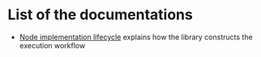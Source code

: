 # List of the documentations

* [Node implementation lifecycle](node_instanciation_lifecycle.md) explains how the library constructs the execution workflow
